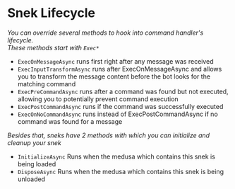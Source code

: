 # Snek Lifecycle  

*You can override several methods to hook into command handler's lifecycle.  
These methods start with `Exec*`*


- `ExecOnMessageAsync` runs first right after any message was received  
- `ExecInputTransformAsync` runs after ExecOnMessageAsync and allows you to transform the message content before the bot looks for the matching command  
- `ExecPreCommandAsync` runs after a command was found but not executed, allowing you to potentially prevent command execution  
- `ExecPostCommandAsync` runs if the command was successfully executed  
- `ExecOnNoCommandAsync` runs instead of ExecPostCommandAsync if no command was found for a message  


*Besides that, sneks have 2 methods with which you can initialize and cleanup your snek*  


- `InitializeAsync` Runs when the medusa which contains this snek is being loaded  
- `DisposeAsync` Runs when the medusa which contains this snek is being unloaded  

